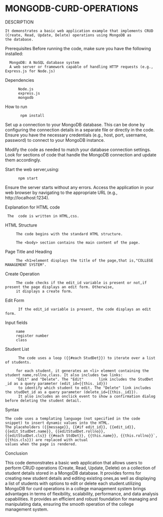 # MONGODB-CURD-OPERATIONS
   DESCRIPTION
   
    It demonstrates a basic web application example that implements CRUD (Create, Read, Update, Delete) operations using MongoDB as
    the database.

   Prerequisites
      Before running the code, make sure you have the following installed:

      MongoDB: A NoSQL database system
      A web server or framework capable of handling HTTP requests (e.g., Express.js for Node.js)
   

   Dependencies
          
          Node.js
          express.js
          mongodb
          
  How to run
  
           npm install
  Set up a connection to your MongoDB database. This can be done by configuring the connection details in a separate file or directly in the code. Ensure you have the necessary credentials (e.g., host, port, username, password) to connect to your MongoDB instance.

Modify the code as needed to match your database connection settings. Look for sections of code that handle the MongoDB connection and update them accordingly.

Start the web server,using:

          npm start
Ensure the server starts without any errors.
Access the application in your web browser by navigating to the appropriate URL (e.g., http://localhost:1234).


Explanation for HTML code

     The  code is written in HTML,css.


HTML Structure

         The code begins with the standard HTML structure. 

         The <body> section contains the main content of the page.

Page Title and Heading

         The <h1>element displays the title of the page,that is,"COLLEGE MANAGEMENT SYSTEM". 
  
  
Create Operation
  
         The code checks if the edit_id variable is present or not,if present the page displays an edit form. Otherwise,
         it displays a create form.
  

Edit Form
  
          If the edit_id variable is present, the code displays an edit form. 

  
  Input fields
  
         name
         register number
         class
  

Student List
  
          The code uses a loop ({{#each StudDet}}) to iterate over a list of students.

         for each student, it generates an <li> element containing the student name,rollno,class. It also includes two links:
         "Edit" and "Delete". The "Edit"       link includes the StudDet _id as a query parameter (edit_id={{this._id}})
          to identify which student to edit. The "Delete" link includes the studDet_id as a query parameter (delete_id={{this._id}}).
          It also includes an onclick event to show a confirmation dialog before deleting the student detail.

Syntax
  
    The code uses a templating language (not specified in the code snippet) to insert dynamic values into the HTML. 
    The placeholders ({{message}}, {{#if edit_id}}, {{edit_id}}, {{edit_StudDet.name}}, {{editStudDet.rollno}},
    {{editStudDet.cls}} {{#each StdDet}}, {{this.name}}, {{this.rollno}}`,{{this.cls}}) are replaced with actual 
    values when the page is rendered.

Conclusion
  
  This code  demonstrates a basic web application that allows users to perform CRUD operations (Create, Read, Update, Delete) on a 
  collection of student details stored in a MongoDB database. It provides forms for creating new student details and editing 
  existing ones,as well as displaying a list of students with options to edit or delete each student.utilizing MongoDB for 
  curd operations in a college management system brings advantages in terms of flexibility, scalability, performance, and data 
  analysis capabilities. It provides an efficient and robust foundation for managing and manipulating data, ensuring the 
  smooth operation of the college management system.
    

  
           
  
   


